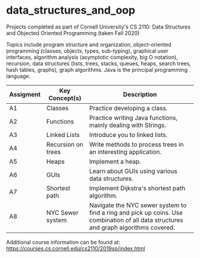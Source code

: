 # data_structures_and_oop
Projects completed as part of Cornell University's CS 2110: Data Structures and Objected Oriented Programming (taken Fall 2020)


Topics include program structure and organization, object-oriented programming (classes, objects, types, sub-typing), graphical user interfaces, algorithm analysis (asymptotic complexity, big O notation), recursion, data structures (lists, trees, stacks, queues, heaps, search trees, hash tables, graphs), graph algorithms. Java is the principal programming language.

| Assigment | Key Concept(s) | Description |
| --- | --- | --- |
| A1	| Classes | Practice developing a class. <br>
| A2	| Functions	| Practice writing Java functions, mainly dealing with Strings. <br>
| A3	| Linked Lists	| Introduce you to linked lists. <br>
| A4	| Recursion on trees|	Write methods to process trees in an interesting application. <br>
|A5	|Heaps	| Implement a heap. <br>
|A6	|GUIs	|Learn about GUIs using various data structures. <br>
|A7	|Shortest path|	      Implement Dijkstra's shortest path algorithm. <br>
|A8	|NYC Sewer system	 | Navigate the NYC sewer system to find a ring and pick up coins. Use combination of all data structures and graph algorithms covered. <br>



Additional course information can be found at: https://courses.cs.cornell.edu/cs2110/2019sp/index.html
